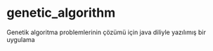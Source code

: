 # genetic_algorithm
Genetik algoritma problemlerinin çözümü için java diliyle yazılımış bir uygulama
